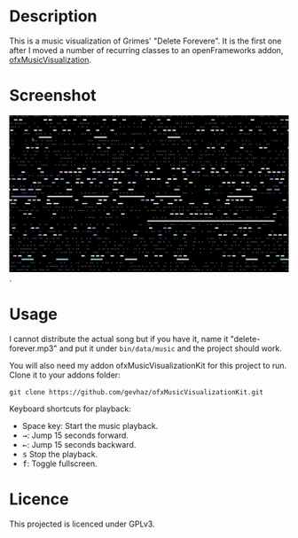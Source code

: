 # Description

This is a music visualization of Grimes' "Delete Forevere". It is the 
first one after I moved a number of recurring classes to an 
openFrameworks addon, 
[ofxMusicVisualization](https://github.com/gevhaz/ofxMusicVisualizationKit).

# Screenshot

![Screenshot from the visualization](screenshot01.png).

# Usage

I cannot distribute the actual song but if you have it, name it 
"delete-forever.mp3" and put it under `bin/data/music` and the project 
should work.

You will also need my addon ofxMusicVisualizationKit for this project to 
run. Clone it to your addons folder:

```
git clone https://github.com/gevhaz/ofxMusicVisualizationKit.git
```

Keyboard shortcuts for playback:

*   Space key: Start the music playback.
*   <kbd>→</kbd>: Jump 15 seconds forward.
*   <kbd>←</kbd>: Jump 15 seconds backward. 
*   <kbd>s</kbd> Stop the playback. 
*   <kbd>f</kbd>: Toggle fullscreen.

# Licence

This projected is licenced under GPLv3.
